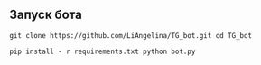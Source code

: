 ## Запуск бота

``
git clone https://github.com/LiAngelina/TG_bot.git
cd TG_bot
``

``
pip install - r requirements.txt
python bot.py
``
